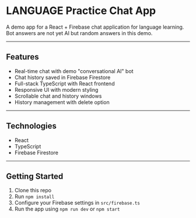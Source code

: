 # LANGUAGE Practice Chat App

A demo app for a React + Firebase chat application for language learning. Bot answers are not yet AI but random answers in this demo.

---

## Features

- Real-time chat with demo "conversational AI" bot
- Chat history saved in Firebase Firestore
- Full-stack TypeScript with React frontend
- Responsive UI with modern styling
- Scrollable chat and history windows
- History management with delete option

---

## Technologies

- React
- TypeScript
- Firebase Firestore

---

## Getting Started

1. Clone this repo
2. Run `npm install`
3. Configure your Firebase settings in `src/firebase.ts`
4. Run the app using `npm run dev` or `npm start`
